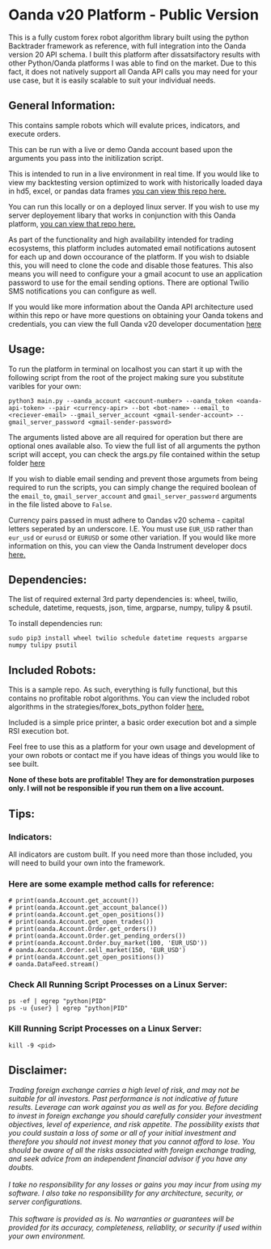 # Oanda v20 Platform - Public Version

This is a fully custom forex robot algorithm library built using the python Backtrader framework as reference, with full integration into the Oanda version 20 API schema. I built this platform after dissatsifactory results with other Python/Oanda platforms I was able to find on the market.  Due to this fact, it does not natively support all Oanda API calls you may need for your use case, but it is easily scalable to suit your individual needs.

## General Information:   

This contains sample robots which will evalute prices, indicators, and execute orders.   

This can be run with a live or demo Oanda account based upon the arguments you pass into the initilization script.   

This is intended to run in a live environment in real time.  If you would like to view my backtesting version optimized to work with historically loaded daya in hd5, excel, or pandas data frames [you can view this repo here. ](https://github.com/Eric-Lingren/bt_oanda)    

You can run this locally or on a deployed linux server.  If you wish to use my server deployement libary that works in conjunction with this Oanda platform, [you can view that repo here.](https://github.com/Eric-Lingren/oanda_server_scripts)    

As part of the functionality and high availability intended for trading ecosystems, this platform includes automated email notifications autosent for each up and down occourance of the platform.  If you wish to dsiable this, you will need to clone the code and disable those features.  This also means you will need to configure your a gmail acocunt to use an application password to use for the email sending options. There are optional Twilio SMS notifications you can configure as well.

If you would like more information about the Oanda API architecture used within this repo or have more questions on obtaining your Oanda tokens and credentials, you can view the full Oanda v20 developer documentation [here](https://developer.oanda.com/rest-live-v20/introduction/)

## Usage:

To run the platform in terminal on localhost you can start it up with the following script from the root of the project making sure you substitute varibles for your own:   

```python3 main.py --oanda_account <account-number> --oanda_token <oanda-api-token> --pair <currency-apir> --bot <bot-name> --email_to <reciever-email> --gmail_server_account <gmail-sender-account> --gmail_server_password <gmail-sender-password>```   

The arguments listed above are all required for operation but there are optional ones available also.  To view the full list of all arguments the python script will accept, you can check the args.py file contained within the setup folder [here](./setup/args.py)   

If you wish to diable email sending and prevent those argumets from being required to run the scripts, you can simply change the required boolean of the ```email_to```, ```gmail_server_account``` and ```gmail_server_password``` arguments in the file listed above to ```False```.

Currency pairs passed in must adhere to Oandas v20 schema - capital letters seperated by an underscore. I.E. You must use ```EUR_USD``` rather than ```eur_usd``` or ```eurusd``` or ```EURUSD``` or some other variation. If you would like more information on this, you can view the Oanda Instrument developer docs [here.](https://developer.oanda.com/rest-live-v20/instrument-ep/)     

## Dependencies:

The list of required external 3rd party dependencies is: wheel, twilio, schedule, datetime, requests, json, time, argparse, numpy, tulipy & psutil.    

To install dependencies run:   

```sudo pip3 install wheel twilio schedule datetime requests argparse numpy tulipy psutil```

## Included Robots:

This is a sample repo. As such, everything is fully functional, but this contains no profitable robot algorithms.  You can view the included robot algorithms in the strategies/forex_bots_python folder [here.](https://github.com/Eric-Lingren/oanda_v20_platform_public/tree/master/strategies/forex_bots_python) 

Included is a simple price printer, a basic order execution bot and a simple RSI execution bot.   

Feel free to use this as a platform for your own usage and development of your own robots or contact me if you have ideas of things you would like to see built.   

**None of these bots are profitable! They are for demonstration purposes only. I will not be responsible if you run them on a live account.**
## Tips:

### Indicators:

All indicators are custom built. If you need more than those included, you will need to build your own into the framework.
### Here are some example method calls for reference:
    # print(oanda.Account.get_account())
    # print(oanda.Account.get_account_balance())
    # print(oanda.Account.get_open_positions())
    # print(oanda.Account.get_open_trades())
    # print(oanda.Account.Order.get_orders())
    # print(oanda.Account.Order.get_pending_orders())
    # print(oanda.Account.Order.buy_market(100, 'EUR_USD'))
    # oanda.Account.Order.sell_market(150, 'EUR_USD')
    # print(oanda.Account.get_open_positions())
    # oanda.DataFeed.stream()
### Check All Running Script Processes on a Linux Server:
``` ps -ef | egrep "python|PID" ```   
``` ps -u {user} | egrep "python|PID" ```

### Kill Running Script Processes on a Linux Server: 
``` kill -9 <pid> ```

## Disclaimer:

_Trading foreign exchange carries a high level of risk, and may not be suitable for all investors. Past performance is not indicative of future results. Leverage can work against you as well as for you. Before deciding to invest in foreign exchange you should carefully consider your investment objectives, level of experience, and risk appetite. The possibility exists that you could sustain a loss of some or all of your initial investment and therefore you should not invest money that you cannot afford to lose. You should be aware of all the risks associated with foreign exchange trading, and seek advice from an independent financial advisor if you have any doubts._   
\
_I take no responsibility for any losses or gains you may incur from using my software. I also take no responsibility for any architecture, security, or server configurations._   
\
_This software is provided as is. No warranties or guarantees will be provided for its accuracy, completeness, reliablity, or security if used within your own environment._

